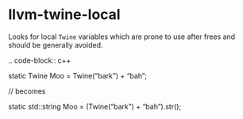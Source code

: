 llvm-twine-local
================

Looks for local `Twine` variables which are prone to use after frees and
should be generally avoided.

.. code-block:: c++

static Twine Moo = Twine(“bark”) + “bah”;

// becomes

static std::string Moo = (Twine(“bark”) + “bah”).str();
